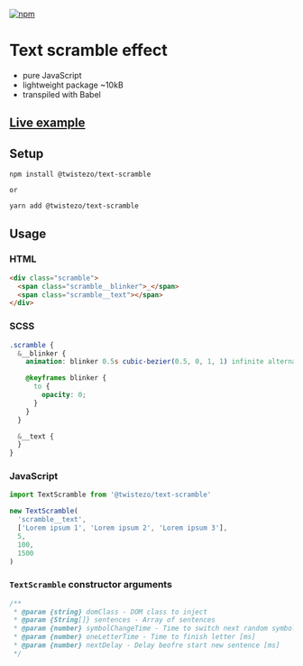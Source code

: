 [![npm](https://img.shields.io/npm/dt/@twistezo/text-scramble)](https://www.npmjs.com/package/@twistezo/text-scramble)

# Text scramble effect

- pure JavaScript
- lightweight package ~10kB
- transpiled with Babel

## <a href="https://codesandbox.io/s/text-scramble-2rdrx">Live example</a>

## Setup

```
npm install @twistezo/text-scramble

or

yarn add @twistezo/text-scramble
```

## Usage

### HTML

```html
<div class="scramble">
  <span class="scramble__blinker">_</span>
  <span class="scramble__text"></span>
</div>
```

### SCSS

```scss
.scramble {
  &__blinker {
    animation: blinker 0.5s cubic-bezier(0.5, 0, 1, 1) infinite alternate;

    @keyframes blinker {
      to {
        opacity: 0;
      }
    }
  }

  &__text {
  }
}
```

### JavaScript

```js
import TextScramble from '@twistezo/text-scramble'

new TextScramble(
  'scramble__text',
  ['Lorem ipsum 1', 'Lorem ipsum 2', 'Lorem ipsum 3'],
  5,
  100,
  1500
)
```

### `TextScramble` constructor arguments

```js
/**
 * @param {string} domClass - DOM class to inject
 * @param {String[]} sentences - Array of sentences
 * @param {number} symbolChangeTime - Time to switch next random symbol [ms]
 * @param {number} oneLetterTime - Time to finish letter [ms]
 * @param {number} nextDelay - Delay beofre start new sentence [ms]
 */
```
